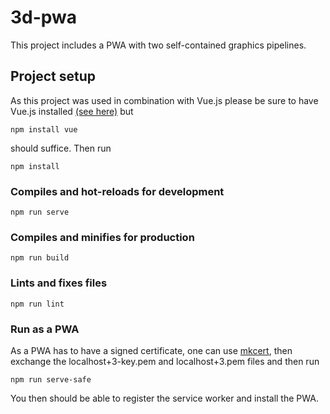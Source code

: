 # 3d-pwa

This project includes a PWA with two self-contained graphics pipelines.
## Project setup

As this project was used in combination with Vue.js please be sure to have Vue.js installed [(see here)](https://vuejs.org/v2/guide/installation.html) but 

```
npm install vue
```
should suffice. Then run
```
npm install
```

### Compiles and hot-reloads for development
```
npm run serve
```

### Compiles and minifies for production
```
npm run build
```

### Lints and fixes files
```
npm run lint
```

### Run as a PWA
As a PWA has to have a signed certificate, one can use [mkcert](https://github.com/FiloSottile/mkcert), then exchange the localhost+3-key.pem and localhost+3.pem files and then run

```
npm run serve-safe
```

You then should be able to register the service worker and install the PWA.